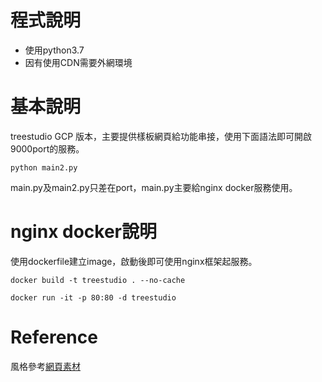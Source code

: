 # 程式說明
* 使用python3.7
* 因有使用CDN需要外網環境

# 基本說明
treestudio GCP 版本，主要提供樣板網頁給功能串接，使用下面語法即可開啟9000port的服務。
```
python main2.py
```
main.py及main2.py只差在port，main.py主要給nginx docker服務使用。

# nginx docker說明
使用dockerfile建立image，啟動後即可使用nginx框架起服務。
```
docker build -t treestudio . --no-cache
```
```
docker run -it -p 80:80 -d treestudio
```
# Reference
風格參考[網頁素材](https://adminlte.io/themes/v3/index3.html)

